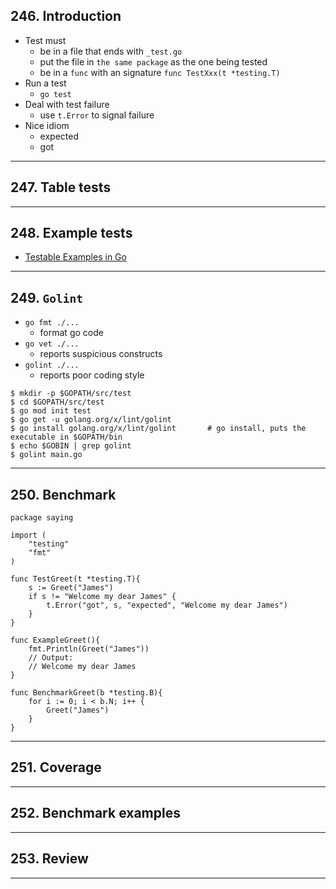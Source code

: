 ## 246. Introduction

* Test must
    * be in a file that ends with `_test.go`
    * put the file in `the same package` as the one being tested
    * be in a `func` with an signature `func TestXxx(t *testing.T)`
* Run a test
    * `go test` 
* Deal with test failure
    * use `t.Error` to signal failure
* Nice idiom
    * expected
    * got

***

## 247. Table tests

***

## 248. Example tests

* [Testable Examples in Go](https://go.dev/blog/examples)

***

## 249. `Golint`

* `go fmt ./...`
    * format go code
* `go vet ./...`
    * reports suspicious constructs
* `golint ./...`
    * reports poor coding style

```
$ mkdir -p $GOPATH/src/test
$ cd $GOPATH/src/test
$ go mod init test
$ go get -u golang.org/x/lint/golint
$ go install golang.org/x/lint/golint       # go install, puts the executable in $GOPATH/bin
$ echo $GOBIN | grep golint
$ golint main.go
```

***

## 250. Benchmark

```
package saying

import (
    "testing"
    "fmt"
)

func TestGreet(t *testing.T){
    s := Greet("James")
    if s != "Welcome my dear James" {
        t.Error("got", s, "expected", "Welcome my dear James")
    }
}

func ExampleGreet(){
    fmt.Println(Greet("James"))
    // Output:
    // Welcome my dear James
}

func BenchmarkGreet(b *testing.B){
    for i := 0; i < b.N; i++ {
        Greet("James")
    } 
}
```

***

## 251. Coverage

***

## 252. Benchmark examples

***

## 253. Review

***
